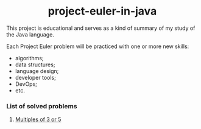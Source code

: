 <div id="header" align="center">
    <h1>project-euler-in-java</h1>
</div>

This project is educational and serves as a kind of summary of my study of the Java language.

Each Project Euler problem will be practiced with one or more new skills:

* algorithms;
* data structures;
* language design;
* developer tools;
* DevOps;
* etc.

### List of solved problems

1. [Multiples of 3 or 5](problem-1/README.md)
